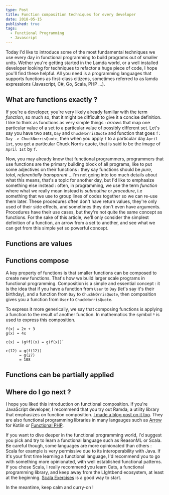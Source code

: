 ```yaml
---
type: Post
title: Function composition techniques for every developer
date: 2018-05-15
published: true
tags:
  - Functional Programming
  - Javascript
---
```

Today I'd like to introduce some of the most fundamental techniques we use
every day in functional programming to build programs out of smaller units. Wether you're getting
started in the Lamda world, or a well installed developer looking for techniques to refactor a huge piece
of code, I hope you'll find these helpful. All you need is a programming languages that supports
functions as first-class citizens, sometimes referred to as lamda expressions (Javascript, C#, Go, Scala, PHP ...).

## What are functions exactly ?

If you're a developer, you're very likely already familiar with the term *function*, so much so, that it
might be difficult to give it a concise definition. I like to think as functions as very simple things : *arrows*
that map one particular value of a set to a particular value of possibly different set. 
Let's say you have two sets, `Day` and `ChuckNorrisQuote` and function that goes `f: Day -> ChuckNorrisQuote`,
then when you apply `f` to a particular day `April 1st`, you get a particular Chuck Norris quote, that is said to
be the image of `April 1st` by `f`. 

Now, you may already know that functional programmers, programmers that use functions are the primary building
block of all programs, like to put some adjectives on their functions : they say functions should be *pure*, 
*total*, *referentially transparent* ...I'm not going into too much details about what this means, that's a topic
for another day, but I'd like to emphasize something else instead : often, in programming, we use the term *function*
where what we really mean instead is *subroutine* or *procedure*, i.e something that we use to group lines
of codes together so we can re-use them later. These procedures often don't have return values, they're only
used of their side effects, and sometimes they don't even have arguments. Procedures have their use cases, but they're
not quite the same concept as functions. For the sake of this article, we'll only consider the simplest definition
of a function, an arrow from a set to another, and see what we can get from this simple yet so powerful concept.

## Functions are values


## Functions compose

A key property of functions is that smaller functions can be composed to create new functions. That's how we build larger
scale programs in functional programming. Composition is a simple and essential concept : it is the idea that if you
have a function from `User` to `Day` (let's say it's their birthday), and a function from `Day` to `ChuckNOrrisQuote`, then
composition gives you a function from `User` to `ChuckNorrisQuote`.

To express it more generically, we say that composing functions is applying a function to the result of another function.
In mathematics the symbol `º` is used to express this composition. 

```
f(x) = 2x + 3
g(x) = 4x

c(x) = (gºf)(x) = g(f(x))`

c(12) = g(f(12))
      = g(27)
      = 108
```

## Functions can be partially applied


## Where do I go next ?

I hope you liked this introduction on functional composition. If you're JavaScript developer, I recommend that
you try out Ramda, a utility library that emphasizes on function composition. [I made a blog post on it too](/blog/discover-ramda).
They are also functional programming libraries in many langauges such as [Arrow](https://arrow-kt.io) for Kotlin or [Functional PHP](https://github.com/lstrojny/functional-php).

If you want to dive deeper in the functional programming world, I'd suggest you pick and try to learn a functional language such as
ReasonML or Scala. Be careful though, some languages are more opinionated than others : Scala for example is very permissive due to its
interoperability with Java. If it's your first time learning a functional language, I'd recommend you to go with something more opinionated,
with well established functional patterns. If you chose Scala, I really recommend you learn Cats, a functional programming library, and keep
away from the LIghtbend ecosystem, at least at the beginning. [Scala Exercises](https://www.scala-exercises.org) is a good way to start.

In the meantime, keep calm and curry-on !